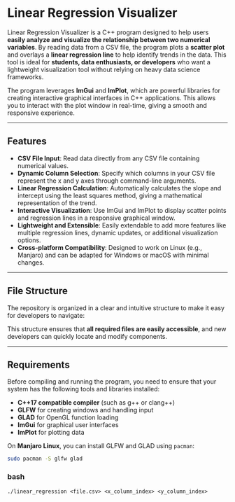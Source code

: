 # Linear Regression Visualizer

Linear Regression Visualizer is a C++ program designed to help users **easily analyze and visualize the relationship between two numerical variables**. By reading data from a CSV file, the program plots a **scatter plot** and overlays a **linear regression line** to help identify trends in the data. This tool is ideal for **students, data enthusiasts, or developers** who want a lightweight visualization tool without relying on heavy data science frameworks.

The program leverages **ImGui** and **ImPlot**, which are powerful libraries for creating interactive graphical interfaces in C++ applications. This allows you to interact with the plot window in real-time, giving a smooth and responsive experience.

---

## Features

- **CSV File Input**: Read data directly from any CSV file containing numerical values.
- **Dynamic Column Selection**: Specify which columns in your CSV file represent the x and y axes through command-line arguments.
- **Linear Regression Calculation**: Automatically calculates the slope and intercept using the least squares method, giving a mathematical representation of the trend.
- **Interactive Visualization**: Use ImGui and ImPlot to display scatter points and regression lines in a responsive graphical window.
- **Lightweight and Extensible**: Easily extendable to add more features like multiple regression lines, dynamic updates, or additional visualization options.
- **Cross-platform Compatibility**: Designed to work on Linux (e.g., Manjaro) and can be adapted for Windows or macOS with minimal changes.

---

## File Structure

The repository is organized in a clear and intuitive structure to make it easy for developers to navigate:
	
This structure ensures that **all required files are easily accessible**, and new developers can quickly locate and modify components.

---

## Requirements

Before compiling and running the program, you need to ensure that your system has the following tools and libraries installed:

- **C++17 compatible compiler** (such as g++ or clang++)
- **GLFW** for creating windows and handling input
- **GLAD** for OpenGL function loading
- **ImGui** for graphical user interfaces
- **ImPlot** for plotting data

On **Manjaro Linux**, you can install GLFW and GLAD using `pacman`:

```bash
sudo pacman -S glfw glad
```



### bash
```
./linear_regression <file.csv> <x_column_index> <y_column_index>
```
